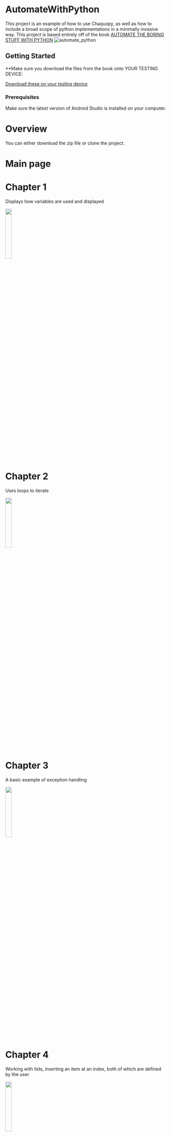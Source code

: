 # AutomateWithPython

This project is an example of how to use Chaquopy, as well as how to include a broad scope of python 
implementations in a minimally invasive way. This project is based entirely off of the book 
[AUTOMATE THE BORING STUFF WITH PYTHON](https://automatetheboringstuff.com/)
![automate_python](https://user-images.githubusercontent.com/32747586/50690221-86d72c80-0ffa-11e9-87cd-00e874d0e6b0.png)

## Getting Started

**Make sure you download the files from the book onto YOUR TESTING DEVICE:

[Download these on your testing device](https://nostarch.com/download/Automate_the_Boring_Stuff_onlinematerials_v.2.zip)

### Prerequisites

Make sure the latest version of Android Studio is installed on your computer.

# Overview

You can either download the zip file or clone the project.


# Main page

# Chapter 1

Displays how variables are used and displayed 

<img src="https://user-images.githubusercontent.com/32747586/50692312-770f1680-1001-11e9-866e-4a5318f4d467.png" width="20%">

# Chapter 2

Uses loops to iterate 

<img src="https://user-images.githubusercontent.com/32747586/50692314-770f1680-1001-11e9-85b4-71daf9514f17.png" width="20%">

# Chapter 3

A basic example of exception handling

<img src="https://user-images.githubusercontent.com/32747586/50692315-770f1680-1001-11e9-8290-cf91e965829d.png" width="20%">

# Chapter 4

Working with lists, inserting an item at an index, both of which are defined by the user

<img src="https://user-images.githubusercontent.com/32747586/50692316-770f1680-1001-11e9-922d-e60b9c682916.png" width="20%">

# Chapter 5

Working with dictionaries, includes the tic-tac-toe project 

<img src="https://user-images.githubusercontent.com/32747586/50692317-770f1680-1001-11e9-94f7-5aac479676d6.png" width="20%">

# Chapter 6

Displays how strings have been manipulated

<img src="https://user-images.githubusercontent.com/32747586/50692318-770f1680-1001-11e9-8b3f-57750445e64e.png" width="20%">

# Chapter 7

Read and write a text file

<img src="https://user-images.githubusercontent.com/32747586/50692319-77a7ad00-1001-11e9-8028-643699eb4c72.png" width="20%">



# Chapter 8



<img src="https://user-images.githubusercontent.com/32747586/50692320-77a7ad00-1001-11e9-9080-a5fec5d21e15.png" width="20%">



# Chapter 9

Rename or delete the file you made in chapter 8

<img src="https://user-images.githubusercontent.com/32747586/50692321-77a7ad00-1001-11e9-908d-0b61be0792b9.png" width="20%">



# Chapter 10

The coin toss project that throws an error, you are supposed to debug it. Hints are given in the source code

<img src="https://user-images.githubusercontent.com/32747586/50692322-77a7ad00-1001-11e9-85bd-360bf08fdfac.png" width="20%">



# Chapter 11

<img src="https://user-images.githubusercontent.com/32747586/50692323-77a7ad00-1001-11e9-9c94-830ba40e7774.png" width="20%">

# Chapter 12

read an excell file and change the values of a certain item 

***LOADING TIME IS VERY SLOW, THE FILE IT IS READING FROM HAS OVER 23,000 ROWS AND 
UPDATING AN ITEM WILL UPDATE THE VALUE FOR EVERY ITEM IN THE FILE***

***MAKE SURE YOU HAVE THE PRODUCE FILE IN YOUR DOCUMENTS FOLDER***

<img src="https://user-images.githubusercontent.com/32747586/50694058-dd4a6800-1006-11e9-90b9-6dc6063be0e8.png" width="20%">

# Chapter 13

Reads the number of pages in a pdf file

<img src="https://user-images.githubusercontent.com/32747586/50692325-77a7ad00-1001-11e9-9768-7b2c2b642d23.png" width="20%">

# Chapter 14

Get the current tempurature for the entered location. Reads API data from Open Weather Map.

***MAKE SURE YOU ENTER YOUR OWN API KEY***

<img src="https://user-images.githubusercontent.com/32747586/50692326-77a7ad00-1001-11e9-8751-ac0c32b487ee.png" width="20%">

# Chapter 15

Simple timer project

<img src="https://user-images.githubusercontent.com/32747586/50692327-78404380-1001-11e9-9fde-809e986dd91a.png" width="20%">

# Chapter 16

Login into your gmail account and send an email. 

***MAKE SURE YOU ALLOW ACCESS FROM UNSECURE APPS FROM YOUR GMAIL OR ELSE YOU WILL NOT BE ABLE TO LOG IN***

<img src="https://user-images.githubusercontent.com/32747586/50692328-78404380-1001-11e9-934d-1a1de346eb06.png" width="20%">

# Chapter 17

Add a logo to any of your photos. In this example I use the cat logo and the picture of Zophie.

<img src="https://user-images.githubusercontent.com/32747586/50692329-78404380-1001-11e9-830d-ccccfc4d8482.png" width="20%">
<img src="https://user-images.githubusercontent.com/32747586/50696073-792aa280-100c-11e9-8187-f980886b0ea9.png" width=20%>

# Chapter 18

Gets the current X and Y coordinate for the area on the screen that was touched by the user.

Due to issues with pyautogui, this was done in Kotlin for the time being. I plan to make this entire activity python based however.

<img src="https://user-images.githubusercontent.com/32747586/50692330-78404380-1001-11e9-91ca-2ca011d8aa92.png" width="20%">



## Contributing

If you would like to contribute please email me directly at theapphideaway@gmail.com

## Authors

* **Ian Schoenrock** 


## License

This project is licensed under the MIT License - see the [LICENSE.md](LICENSE.md) file for details

## Acknowledgments

* All of this was possible because of the amazing team at Chaquopy.
* Big thank you to Al Sweigart for writing this awesome book and creating the companion website.
